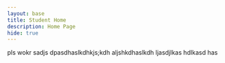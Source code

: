 ```yaml
---
layout: base
title: Student Home 
description: Home Page
hide: true
---
```


pls wokr sadjs dpasdhaslkdhkjs;kdh aljshkdhaslkdh ljasdjlkas hdlkasd has
